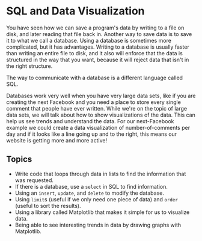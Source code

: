 # SQL and Data Visualization

You have seen how we can save a program's data by writing to a file on disk, and later reading that file back in. Another way to save data is to save it to what we call a database. Using a database is sometimes more complicated, but it has advantages. Writing to a database is usually faster than writing an entire file to disk, and it also will enforce that the data is structured in the way that you want, because it will reject data that isn't in the right structure.

The way to communicate with a database is a different language called SQL.

Databases work very well when you have very large data sets, like if you are creating the next Facebook and you need a place to store every single comment that people have ever written. While we're on the topic of large data sets, we will talk about how to show visualizations of the data. This can help us see trends and understand the data. For our next-Facebook example we could create a data visualization of number-of-comments per day and if it looks like a line going up and to the right, this means our website is getting more and more active!

## Topics

* Write code that loops through data in lists to find the information that was requested.
* If there is a database, use a `select` in SQL to find information.
* Using an `insert`, `update`, and `delete` to modify the database.
* Using `limit`s (useful if we only need one piece of data) and `order` (useful to sort the results).
* Using a library called Matplotlib that makes it simple for us to visualize data.
* Being able to see interesting trends in data by drawing graphs with Matplotlib.

